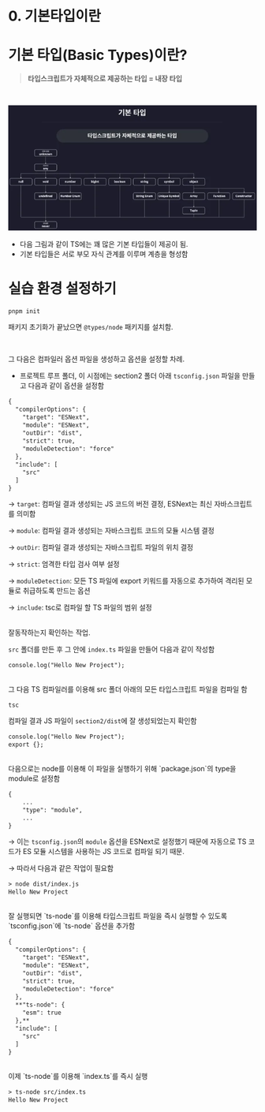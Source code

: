 # 0. 기본타입이란

# 기본 타입(Basic Types)이란?


> **타입스크립트가 자체적으로 제공하는 타입 = 내장 타입**
>  
<br>

![img.png](../img/section02/img.png)  
- 다음 그림과 같이 TS에는 꽤 많은 기본 타입들이 제공이 됨.
- 기본 타입들은 서로 부모 자식 관계를 이루며 계층을 형성함

# 실습 환경 설정하기



```tsx
pnpm init
```

패키지 초기화가 끝났으면 `@types/node` 패키지를 설치함.  

<br>

그 다음은 컴파일러 옵션 파일을 생성하고 옵션을 설정할 차례.

- 프로젝트 루프 폴더, 이 시점에는 section2 폴더 아래 `tsconfig.json` 파일을 만들고 다음과 같이 옵션을 설정함

```tsx
{
  "compilerOptions": {
    "target": "ESNext",
    "module": "ESNext",
    "outDir": "dist",
    "strict": true,
    "moduleDetection": "force"
  },
  "include": [
    "src"
  ]
}
```

→ `target`: 컴파일 결과 생성되는 JS 코드의 버전 결정, ESNext는 최신 자바스크립트를 의미함

→ `module`: 컴파일 결과 생성되는 자바스크립트 코드의 모듈 시스템 결정

→ `outDir`: 컴파일 결과 생성되는 자바스크립트 파일의 위치 결정

→ `strict`: 엄격한 타입 검사 여부 설정

→ `moduleDetection`: 모든 TS 파일에 export 키워드를 자동으로 추가하여 격리된 모듈로 취급하도록 만드는 옵션

→ `include`: tsc로 컴파일 할 TS 파일의 범위 설정  
<br>

잘동작하는지 확인하는 작업.

`src` 폴더를 만든 후 그 안에 `index.ts` 파일을 만들어 다음과 같이 작성함

```tsx
console.log("Hello New Project");
```


<br>
그 다음 TS 컴파일러를 이용해 src 폴더 아래의 모든 타입스크립트 파일을 컴파일 함

```tsx
tsc
```

컴파일 결과 JS 파일이 `section2/dist`에 잘 생성되었는지 확인함

```tsx
console.log("Hello New Project");
export {};
```


<br>
다음으로는 node를 이용해 이 파일을 실행하기 위해 `package.json`의 type을 module로 설정함

```tsx
{
	...
	"type": "module",
	...
}
```

→ 이는 `tsconfig.json`의 `module` 옵션을 ESNext로 설정했기 때문에 자동으로 TS 코드가 ES 모듈 시스템을 사용하는 JS 코드로 컴파일 되기 때문.

→ 따라서 다음과 같은 작업이 필요함

```tsx
> node dist/index.js
Hello New Project
```


<br>
잘 실행되면 `ts-node`를 이용해 타입스크립트 파일을 즉시 실행할 수 있도록 `tsconfig.json`에 `ts-node` 옵션을 추가함

```tsx
{
  "compilerOptions": {
    "target": "ESNext",
    "module": "ESNext",
    "outDir": "dist",
    "strict": true,
    "moduleDetection": "force"
  },
  **"ts-node": {
    "esm": true
  },**
  "include": [
    "src"
  ]
}
```


<br>
이제 `ts-node`를 이용해 `index.ts`를 즉시 실행

```tsx
> ts-node src/index.ts
Hello New Project
```
